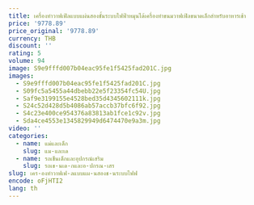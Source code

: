 ```yaml
---
title: เครื่องทำวาฟเฟิลแบบแผ่นสองชั้นระบบไฟฟ้าหมุนได้เครื่องทำขนมวาฟเฟิลขนาดเล็กสำหรับอาหารเช้า
price: '9778.89'
price_original: '9778.89'
currency: THB
discount: ''
rating: 5
volume: 94
image: S9e9fffd007b04eac95fe1f5425fad201C.jpg
images:
  - S9e9fffd007b04eac95fe1f5425fad201C.jpg
  - S09fc5a5455a44dbebb22e5f23354fc54U.jpg
  - Saf9e3199155e4528bed35d4345602111k.jpg
  - S24c52d428d5b4086ab57accb37bfc6f92.jpg
  - S4c23e400ce954376a83813ab1fce1c92v.jpg
  - Sda4ce4553e1345829949d6474470e9a3m.jpg
video: ''
categories:
  - name: แม่และเด็ก
    slug: แม-และเด
  - name: รถเข็นเด็กและอุปกรณ์เสริม
    slug: รถเข-นเด-กและอ-ปกรณ-เสร
slug: เคร-องทำวาฟเฟ-ลแบบแผ-นสองช-นระบบไฟฟ
encode: oFjHTI2
lang: th
---
```

  